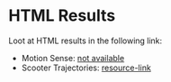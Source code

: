 # HTML Results

Loot at HTML results in the following link:

- Motion Sense: [not available]()
- Scooter Trajectories: [resource-link](https://univr-my.sharepoint.com/:f:/g/personal/mirco_demarchi_studenti_univr_it/Es82Bo6hjEpOvqGrDFv7AjIBzeuzDDeOaMdRTeNqIHeUkA)
